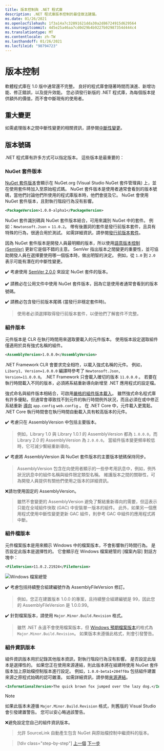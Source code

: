 ```yaml
---
title: 版本控制與 .NET 程式庫
description: .NET 程式庫版本控制的最佳做法建議。
ms.date: 01/26/2021
ms.openlocfilehash: 1f3a14a7c32091621dda30a2d86724915d629564
ms.sourcegitcommit: 4d5e25a46aa7cd0d29b4b9227b92987354d444c4
ms.translationtype: MT
ms.contentlocale: zh-TW
ms.lasthandoff: 01/26/2021
ms.locfileid: "98794723"
---
```

# <a name="versioning"></a>版本控制

軟體程式庫在 1.0 版中通常還不完整。 良好的程式庫會隨著時間而演進、新增功能、修正錯誤，以及提升效能。 您必須發行新版的 .NET 程式庫，為每個版本提供額外的價值，而不會中斷現有的使用者。

## <a name="breaking-changes"></a>重大變更

如需處理版本之間中斷性變更的相關資訊，請參閱[中斷性變更](./breaking-changes.md)。

## <a name="version-numbers"></a>版本號碼

.NET 程式庫有許多方式可以指定版本。 這些版本是最重要的：

### <a name="nuget-package-version"></a>NuGet 套件版本

[NuGet 套件版本](/nuget/reference/package-versioning)會顯示在 NuGet.org (Visual Studio NuGet 套件管理員) 上，並在使用套件時加入至原始程式碼。 NuGet 套件版本是使用者通常會看到的版本號碼，當他們討論他們所使用的程式庫版本時，他們會提及它。 NuGet 會使用 NuGet 套件版本，且對執行階段行為沒有影響。

```xml
<PackageVersion>1.0.0-alpha1</PackageVersion>
```

NuGet 套件識別碼與 NuGet 套件版本結合，可用來識別 NuGet 中的套件。 例如：`Newtonsoft.Json` + `11.0.2`。 帶有後置詞的套件是發行前版本套件，且具有特殊的行為，很適合用於測試。 如需詳細資訊，請參閱[發行前版本套件](./nuget.md#pre-release-packages)。

因為 NuGet 套件版本是開發人員最明顯的版本，所以使用[語意版本控制 (SemVer)](https://semver.org/) 更新它是個不錯的主意。 SemVer 指出版本之間變更的重要性，並可協助開發人員在選擇要使用哪一個版本時，做出明智的決定。 例如，從 `1.0` 到 `2.0` 表示可能有潛在的中斷性變更。

✔️ 考慮使用 [SemVer 2.0.0](https://semver.org/) 來設定 NuGet 套件的版本。

✔️ 請務必在公用文件中使用 NuGet 套件版本，因為它是使用者通常會看到的版本號碼。

✔️ 請務必包含發行前版本尾碼 (當發行非穩定套件時)。

> 使用者必須選擇取得發行前版本套件，以便他們了解套件不完整。

### <a name="assembly-version"></a>組件版本

元件版本是 CLR 在執行時間用來選取要載入的元件版本。 使用版本設定選取組件僅適用於具有強式名稱的組件。

```xml
<AssemblyVersion>1.0.0.0</AssemblyVersion>
```

.NET Framework CLR 會要求完全相符，以載入強式名稱的元件。 例如，`Libary1, Version=1.0.0.0` 編譯時參考了 `Newtonsoft.Json, Version=11.0.0.0`。 .NET Framework 只會載入確切的版本 `11.0.0.0` 。 若要在執行時間載入不同的版本，必須將系結重新導向新增至 .NET 應用程式的設定檔。

強式命名與組件版本相結合，可啟用[嚴格的組件版本載入](../assembly/versioning.md)。 雖然強式命名程式庫有許多優點，但通常會導致找不到元件的執行時間例外狀況，而且必須在或中修正系結重新 [導向](../../framework/configure-apps/redirect-assembly-versions.md) `app.config` `web.config` 。 在 .NET Core 中，元件載入更寬鬆。 .NET Core 執行時間會在執行時間自動載入具有較高版本的元件。

✔️ 考慮只在 AssemblyVersion 中包括主要版本。

> 例如，Library 1.0 與 Library 1.0.1 的 AssemblyVersion 都為 `1.0.0.0`，而 Library 2.0 的 AssemblyVersion 為 `2.0.0.0`。 當組件版本變更頻率較低時，它可減少繫結重新導向。

✔️ 考慮將 AssemblyVersion 與 NuGet 套件版本的主要版本號碼保持同步。

> AssemblyVersion 包含在向使用者顯示的一些參考用訊息中，例如，例外狀況訊息中的組件名稱與組件限定類型名稱。 維護版本之間的關聯性，可為開發人員提供有關他們使用之版本的詳細資訊。

❌請勿使用固定的 AssemblyVersion。

> 雖然不會變更的 AssemblyVersion 避免了繫結重新導向的需要，但這表示只能在全域組件快取 (GAC) 中安裝單一版本的組件。 此外，如果另一個應用程式使用中斷性變更更新 GAC 組件，則參考 GAC 中組件的應用程式將中斷。

### <a name="assembly-file-version"></a>組件檔版本

元件檔案版本是用來顯示 Windows 中的檔案版本，不會影響執行時間行為。 是否設定此版本是選擇性的。 它會顯示在 Windows 檔案總管的 [檔案內容] 對話方塊中：

```xml
<FileVersion>11.0.2.21924</FileVersion>
```

![Windows 檔案總管](./media/versioning/win-properties.png "Windows 檔案總管")

✔️ 考慮包括持續整合組建編號作為 AssemblyFileVersion 修訂。

> 例如，您正在建置版本 1.0.0 的專案，且持續整合組建編號是 99，因此您的 AssemblyFileVersion 是 1.0.0.99。

✔️ 針對檔案版本，請使用 `Major.Minor.Build.Revision` 格式。

> 雖然 .NET 永遠不會使用檔案版本，但 [Windows 預期檔案版本](/windows/desktop/menurc/versioninfo-resource)的格式為 `Major.Minor.Build.Revision`。 如果版本未遵循此格式，則會引發警告。

### <a name="assembly-informational-version"></a>組件資訊版本

組件資訊版本用於記錄其他版本資訊，對執行階段行為沒有影響。 是否設定此版本是選擇性的。 如果您正在使用來源連結，則此版本將在組建時使用 NuGet 套件版本加上原始檔控制版本進行設定。 例如，`1.0.0-beta1+204ff0a` 包括組件建置來源之原程式始碼的認可雜湊。 如需詳細資訊，請參閱[來源連結](./sourcelink.md)。

```xml
<InformationalVersion>The quick brown fox jumped over the lazy dog.</InformationalVersion>
```

> [!NOTE]
> 如果此版本未遵循 `Major.Minor.Build.Revision` 格式，則舊版的 Visual Studio 會引發建置警告。 您可以安心略過該警告。

❌避免設定您自己的組件資訊版本。

> 允許 SourceLink 自動產生包含 NuGet 與原始檔控制中繼資料的版本。

>[!div class="step-by-step"]
>[上一個](publish-nuget-package.md) 
>[下一步](breaking-changes.md)
